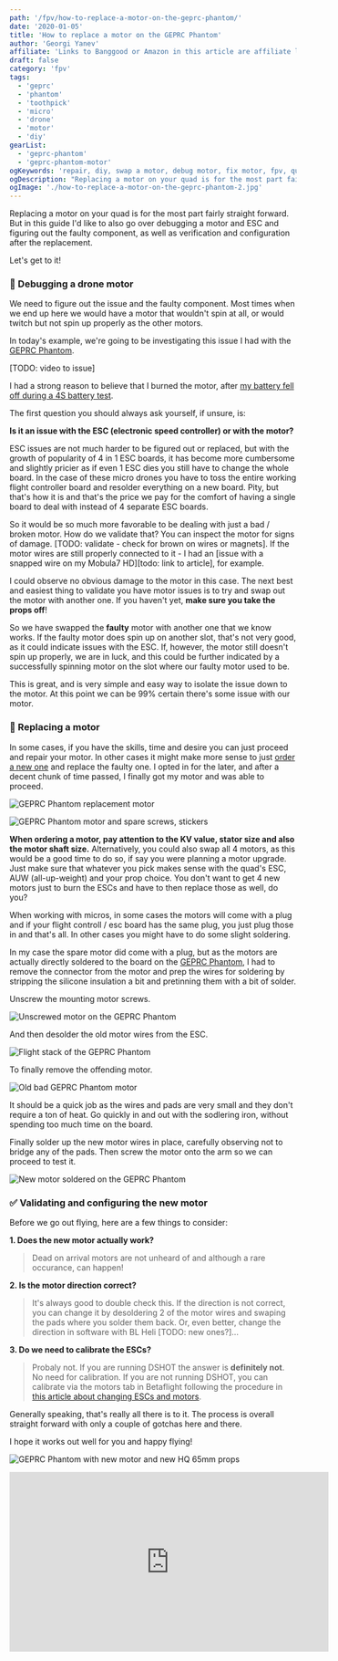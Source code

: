 ```yaml
---
path: '/fpv/how-to-replace-a-motor-on-the-geprc-phantom/'
date: '2020-01-05'
title: 'How to replace a motor on the GEPRC Phantom'
author: 'Georgi Yanev'
affiliate: 'Links to Banggood or Amazon in this article are affiliate links and would support the blog if used to make a purchase.'
draft: false
category: 'fpv'
tags:
  - 'geprc'
  - 'phantom'
  - 'toothpick'
  - 'micro'
  - 'drone'
  - 'motor'
  - 'diy'
gearList:
  - 'geprc-phantom'
  - 'geprc-phantom-motor'
ogKeywords: 'repair, diy, swap a motor, debug motor, fix motor, fpv, quad, drone, phantom, geprc phantom, microdrone, toothpick, micro quad, dvr, flying micro drone, fly micro quad, fpv racing, fpv freestyle, freestyle micro drone, setup, motor fix, replace a motor, swap a motor on a drone'
ogDescription: "Replacing a motor on your quad is for the most part fairly straight forward. But in this guide I'd like to also go over debugging a motor and ESC and figuring out the faulty component, as well as verification and configuration after the replacement."
ogImage: './how-to-replace-a-motor-on-the-geprc-phantom-2.jpg'
---
```


Replacing a motor on your quad is for the most part fairly straight forward. But in this guide I'd like to also go over debugging a motor and ESC and figuring out the faulty component, as well as verification and configuration after the replacement.

Let's get to it!

### 🧪 Debugging a drone motor

We need to figure out the issue and the faulty component. Most times when we end up here we would have a motor that wouldn't spin at all, or would twitch but not spin up properly as the other motors.

In today's example, we're going to be investigating this issue I had with the [GEPRC Phantom][1].

[TODO: video to issue]

I had a strong reason to believe that I burned the motor, after [my battery fell off during a 4S battery test][4].

The first question you should always ask yourself, if unsure, is:

**Is it an issue with the ESC (electronic speed controller) or with the motor?**

ESC issues are not much harder to be figured out or replaced, but with the growth of popularity of 4 in 1 ESC boards, it has become more cumbersome and slightly pricier as if even 1 ESC dies you still have to change the whole board. In the case of these micro drones you have to toss the entire working flight controller board and resolder everything on a new board. Pity, but that's how it is and that's the price we pay for the comfort of having a single board to deal with instead of 4 separate ESC boards.

So it would be so much more favorable to be dealing with just a bad / broken motor. How do we validate that? You can inspect the motor for signs of damage. [TODO: validate - check for brown on wires or magnets]. If the motor wires are still properly connected to it - I had an [issue with a snapped wire on my Mobula7 HD][todo: link to article], for example.

I could observe no obvious damage to the motor in this case. The next best and easiest thing to validate you have motor issues is to try and swap out the motor with another one. If you haven't yet, **make sure you take the props off**!

So we have swapped the **faulty** motor with another one that we know works. If the faulty motor does spin up on another slot, that's not very good, as it could indicate issues with the ESC. If, however, the motor still doesn't spin up properly, we are in luck, and this could be further indicated by a successfully spinning motor on the slot where our faulty motor used to be.

This is great, and is very simple and easy way to isolate the issue down to the motor. At this point we can be 99% certain there's some issue with our motor.

### 🔄 Replacing a motor

In some cases, if you have the skills, time and desire you can just proceed and repair your motor. In other cases it might make more sense to just [order a new one][2] and replace the faulty one. I opted in for the later, and after a decent chunk of time passed, I finally got my motor and was able to proceed.

![GEPRC Phantom replacement motor](how-to-replace-a-motor-on-the-geprc-phantom-1.jpg)

![GEPRC Phantom motor and spare screws, stickers](how-to-replace-a-motor-on-the-geprc-phantom-4.jpg)

**When ordering a motor, pay attention to the KV value, stator size and also the motor shaft size.** Alternatively, you could also swap all 4 motors, as this would be a good time to do so, if say you were planning a motor upgrade. Just make sure that whatever you pick makes sense with the quad's ESC, AUW (all-up-weight) and your prop choice. You don't want to get 4 new motors just to burn the ESCs and have to then replace those as well, do you?

When working with micros, in some cases the motors will come with a plug and if your flight controll / esc board has the same plug, you just plug those in and that's all. In other cases you might have to do some slight soldering.

In my case the spare motor did come with a plug, but as the motors are actually directly soldered to the board on the [GEPRC Phantom][1], I had to remove the connector from the motor and prep the wires for soldering by stripping the silicone insulation a bit and pretinning them with a bit of solder.

Unscrew the mounting motor screws.

![Unscrewed motor on the GEPRC Phantom](how-to-replace-a-motor-on-the-geprc-phantom-2.jpg)

And then desolder the old motor wires from the ESC.

![Flight stack of the GEPRC Phantom](how-to-replace-a-motor-on-the-geprc-phantom-3.jpg)

To finally remove the offending motor.

![Old bad GEPRC Phantom motor](how-to-replace-a-motor-on-the-geprc-phantom-6.jpg)

It should be a quick job as the wires and pads are very small and they don't require a ton of heat. Go quickly in and out with the sodlering iron, without spending too much time on the board.

Finally solder up the new motor wires in place, carefully observing not to bridge any of the pads. Then screw the motor onto the arm so we can proceed to test it.

![New motor soldered on the GEPRC Phantom](how-to-replace-a-motor-on-the-geprc-phantom-5.jpg)

### ✅ Validating and configuring the new motor

Before we go out flying, here are a few things to consider:

**1. Does the new motor actually work?**

> Dead on arrival motors are not unheard of and although a rare occurance, can happen!

**2. Is the motor direction correct?**

> It's always good to double check this. If the direction is not correct, you can change it by desoldering 2 of the motor wires and swaping the pads where you solder them back. Or, even better, change the direction in software with BL Heli [TODO: new ones?]...

**3. Do we need to calibrate the ESCs?**

> Probaly not. If you are running DSHOT the answer is **definitely not**. No need for calibration. If you are not running DSHOT, you can calibrate via the motors tab in Betaflight following the procedure in [this article about changing ESCs and motors][3].

Generally speaking, that's really all there is to it. The process is overall straight forward with only a couple of gotchas here and there.

I hope it works out well for you and happy flying!

![GEPRC Phantom with new motor and new HQ 65mm props](how-to-replace-a-motor-on-the-geprc-phantom-7.jpg)

<div style="text-align: center">
  <iframe width="560" height="315" src="https://www.youtube.com/embed/sDu8JbPATlc?rel=0" frameBorder="0" allowFullScreen title="Georgi FPV GEPRC Phantom back in action after a motor swap"></iframe>
</div>

[0]: Linkslist
[1]: https://bit.ly/geprc-phantom
[2]: https://bit.ly/geprc-phantom-motor
[3]: /fpv/replace-wizard-esc-and-motor/
[4]: https://www.youtube.com/watch?v=5ai_mL7htww
